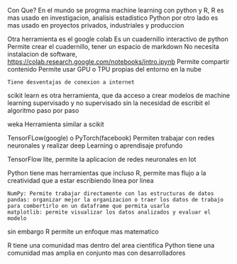 Con Que?
    En el mundo se progrma machine learning con python y R, R es mas usado en investigacion, analisis estadistico
    Python por otro lado es mas usado en proyectos privados, industriales y produccion

Otra herramienta es el google colab
 Es un cuadernillo interactivo de python
    Permite crear el cuadernillo, tener un espacio de markdown
    No necesita instalacion de software, https://colab.research.google.com/notebooks/intro.ipynb
    Permite compartir contenido
    Permite usar GPU o TPU propias del entorno en la nube

    Tiene desventajas de conexion a internet

scikit learn
    es otra herramienta, que da acceso a crear modelos de machine learning supervisado y no supervisado sin la necesidad de escribit el algoritmo paso por paso

weka
    Herramienta similar a scikit

TensorFLow(google) o PyTorch(facebook)
    Permiten trabajar con redes neuronales y realizar deep Learning o aprendisaje profundo

TensorFlow lite, permite la aplicacion de redes neuronales en Iot

Python tiene mas herramientas que incluso R, permite mas flujo a la creatividad que a estar escribiendo linea por linea

    NumPy: Permite trabajar directamente con las estructuras de datos
    pandas: organizar mejor la organizacion o traer los datos de trabajo para combertirlo en un dataframe que permita usarlo
    matplotlib: permite visualizar los datos analizados y evaluar el modelo

sin embargo R permite un enfoque mas matematico

R tiene una comunidad mas dentro del area cientifica
Python tiene una comunidad mas amplia en conjunto mas con desarrolladores



